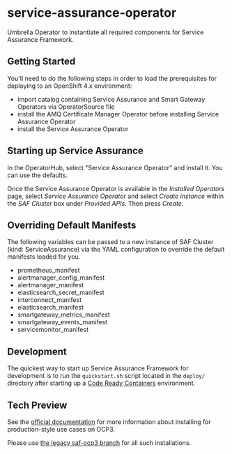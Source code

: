 # service-assurance-operator

Umbrella Operator to instantiate all required components for Service Assurance
Framework.

## Getting Started

You'll need to do the following steps in order to load the prerequisites for
deploying to an OpenShift 4.x environment:

* import catalog containing Service Assurance and Smart Gateway Operators via
  OperatorSource file
* install the AMQ Certificate Manager Operator before installing Service
  Assurance Operator
* install the Service Assurance Operator

## Starting up Service Assurance

In the OperatorHub, select "Service Assurance Operator" and install it. You can
use the defaults.

Once the Service Assurance Operator is available in the _Installed Operators_
page, select _Service Assurance Operator_ and select _Create instance_ within
the _SAF Cluster_ box under _Provided APIs_. Then press _Create_.

## Overriding Default Manifests

The following variables can be passed to a new instance of SAF Cluster (kind:
ServiceAssurance) via the YAML configuration to override the default manifests
loaded for you.

* prometheus_manifest
* alertmanager_config_manifest
* alertmanager_manifest
* elasticsearch_secret_manifest
* interconnect_manifest
* elasticsearch_manifest
* smartgateway_metrics_manifest
* smartgateway_events_manifest
* servicemonitor_manifest

## Development

The quickest way to start up Service Assurance Framework for development is to run the
`quickstart.sh` script located in the `deploy/` directory after starting up a
[Code Ready Containers](https://github.com/code-ready/crc) environment.

## Tech Preview

See the [official
documentation](https://redhat-service-assurance.github.io/saf-documentation)
for more information about installing for production-style use cases on OCP3.

Please use [the legacy saf-ocp3 branch](https://github.com/redhat-service-assurance/telemetry-framework/tree/saf-ocp3) for all such installations.
